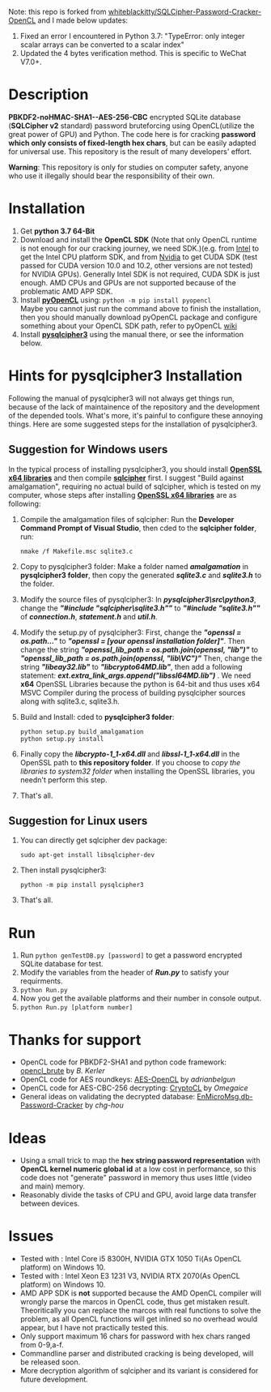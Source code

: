 Note: this repo is forked from [whiteblackitty/SQLCipher-Password-Cracker-OpenCL](https://github.com/whiteblackitty/SQLCipher-Password-Cracker-OpenCL) and I made below updates:
1. Fixed an error I encountered in Python 3.7: "TypeError: only integer scalar arrays can be converted to a scalar index"
2. Updated the 4 bytes verification method. This is specific to WeChat V7.0+.

Description
===========

**PBKDF2-noHMAC-SHA1--AES-256-CBC** encrypted SQLite database (**SQLCipher v2** standard) password bruteforcing using OpenCL(utilize the great power of GPU) and Python. The code here is for cracking **password which only consists of fixed-length hex chars**, but can be easily adapted for universal use. This repository is the result of many developers' effort.

**Warning**: This repository is only for studies on computer safety, anyone who use it illegally should bear the responsibility of their own.

Installation
=============

1. Get **python 3.7 64-Bit**
2. Download and install the **OpenCL SDK** (Note that only OpenCL runtime is not enough for our cracking journey, we need SDK.)(e.g. from [Intel](https://software.intel.com/en-us/opencl-sdk) to get the Intel CPU platform SDK, and from [Nvidia](https://developer.nvidia.com/cuda-toolkit-archive) to get CUDA SDK (test passed for CUDA version 10.0 and 10.2, other versions are not tested) for NVIDIA GPUs). Generally Intel SDK is not required, CUDA SDK is just enough. AMD CPUs and GPUs are not supported because of the problematic AMD APP SDK.
3. Install **[pyOpenCL](https://pypi.org/project/pyopencl/)** using:
   `python -m pip install pyopencl`  
   Maybe you cannot just run the command above to finish the installation, then you should manually download pyOpenCL package and configure something about your OpenCL SDK path, refer to pyOpenCL [wiki](https://wiki.tiker.net/PyOpenCL/Installation/)
4. Install **[pysqlcipher3](https://github.com/rigglemania/pysqlcipher3)** using the manual there, or see the information below.

Hints for pysqlcipher3 Installation
======================
Following the manual of pysqlcipher3 will not always get things run, because of the lack of maintainence of the repository and the development of the depended tools. What's more, it's painful to configure these annoying things. Here are some suggested steps for the installation of pysqlcipher3.

## Suggestion for Windows users ##

In the typical process of installing pysqlcipher3, you should install **[OpenSSL x64 libraries](http://slproweb.com/products/Win32OpenSSL.html)**  and then compile **[sqlcipher](https://github.com/sqlcipher/sqlcipher)** first. I suggest "Build against amalgamation", requiring no actual build of sqlcipher, which is tested on my computer, whose steps after installing **[OpenSSL x64 libraries](http://slproweb.com/products/Win32OpenSSL.html)** are as following:

1. Compile the amalgamation files of sqlcipher:
Run the **Developer Command Prompt of Visual Studio**, then cded to the **sqlcipher folder**, run:

    `nmake /f Makefile.msc sqlite3.c`

2. Copy to pysqlcipher3 folder: Make a folder named ***amalgamation*** in **pysqlcipher3 folder**,  then copy the generated ***sqlite3.c*** and ***sqlite3.h*** to the folder.

3. Modify the source files of pysqlcipher3: In ***pysqlcipher3\src\python3***, change the ***"#include "sqlcipher\sqlite3.h""*** to ***"#include "sqlite3.h""*** of ***connection.h***, ***statement.h*** and ***util.h***.

4. Modify the setup.py of pysqlcipher3: First, change the ***"openssl = os.path..."*** to ***"openssl = [your openssl installation folder]"***. Then change the string ***"openssl_lib_path = os.path.join(openssl, "lib")"*** to ***"openssl_lib_path = os.path.join(openssl, "lib\VC")"*** Then, change the string ***"libeay32.lib"*** to ***"libcrypto64MD.lib"***, then add a following statement: ***ext.extra_link_args.append("libssl64MD.lib")*** . We need **x64** OpenSSL Libraries because the python is 64-bit and thus uses x64 MSVC Compiler during the process of building pysqlcipher sources along with sqlite3.c, sqlite3.h.

5. Build and Install: cded to **pysqlcipher3 folder**:

    `python setup.py build_amalgamation`  
    `python setup.py install`

6. Finally copy the ***libcrypto-1_1-x64.dll*** and ***libssl-1_1-x64.dll*** in the OpenSSL path to **this repository folder**. If you choose to *copy the libraries to system32 folder* when installing the OpenSSL libraries, you needn't perform this step.

7. That's all.

## Suggestion for Linux users ##

1. You can directly get sqlcipher dev package:

    `sudo apt-get install libsqlcipher-dev`

2. Then install pysqlcipher3:

    `python -m pip install pysqlcipher3`  

3. That's all.

Run
===

1. Run `python genTestDB.py [password]` to get a password encrypted SQLite database for test.
2. Modify the variables from the header of ***Run.py*** to satisfy your requirments.
3. `python Run.py`
4. Now you get the available platforms and their number in console output.
5. `python Run.py [platform number]`

Thanks for support
==================

- OpenCL code for PBKDF2-SHA1 and python code framework: [opencl_brute](https://github.com/bkerler/opencl_brute) by *B. Kerler*
- OpenCL code for AES roundkeys: [AES-OpenCL](https://github.com/adrianbelgun/AES-OpenCL) by *adrianbelgun*
- OpenCL code for AES-CBC-256 decrypting: [CryptoCL](https://github.com/Omegaice/CryptoCL) by *Omegaice*
- General ideas on validating the decrypted database: [EnMicroMsg.db-Password-Cracker](https://github.com/chg-hou/EnMicroMsg.db-Password-Cracker) by *chg-hou*

Ideas
=====

- Using a small trick to map the **hex string password representation** with **OpenCL kernel numeric global id** at a low cost in performance, so this code does not "generate" password in memory thus uses little (video and main) memory.
- Reasonably divide the tasks of CPU and GPU, avoid large data transfer between devices.

Issues
======

- Tested with : Intel Core i5 8300H, NVIDIA GTX 1050 Ti(As OpenCL platform) on Windows 10.
- Tested with : Intel Xeon E3 1231 V3, NVIDIA RTX 2070(As OpenCL platform) on Windows 10.
- AMD APP SDK is **not** supported because the AMD OpenCL compiler will wrongly parse the marcos in OpenCL code, thus get mistaken result. Theoritically you can replace the marcos with real functions to solve the problem, as all OpenCL functions will get inlined so no overhead would appear, but I have not practically tested this.
- Only support maximum 16 chars for password with hex chars ranged from 0-9,a-f.
- Commandline parser and distributed cracking is being developed, will be released soon.
- More decryption algorithm of sqlcipher and its variant is considered for future development.
